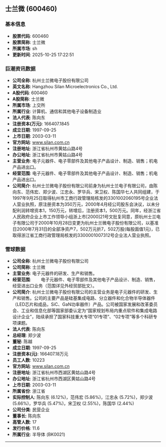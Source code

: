 ## 士兰微 (600460)

### 基本信息

- **股票代码**: 600460
- **股票简称**: 士兰微
- **所属市场**: sh
- **更新时间**: 2025-10-25 17:22:51

### 巨潮资讯数据

- **公司全称**: 杭州士兰微电子股份有限公司
- **英文名称**: Hangzhou Silan Microelectronics Co., Ltd.
- **A股代码**: 600460
- **A股简称**: 士兰微
- **所属市场**: 上交所
- **所属行业**: 计算机、通信和其他电子设备制造业
- **法人代表**: 陈向东
- **注册资本(万元)**: 166407.1845
- **成立日期**: 1997-09-25
- **上市日期**: 2003-03-11
- **官方网站**: www.silan.com.cn
- **注册地址**: 浙江省杭州市黄姑山路4号
- **办公地址**: 浙江省杭州市黄姑山路4号
- **主营业务**: 电子元器件、电子零部件及其他电子产品设计、制造、销售；机电产品进出口。
- **经营范围**: 电子元器件、电子零部件及其他电子产品设计、制造、销售；机电产品进出口。
- **公司简介**: 杭州士兰微电子股份有限公司前身为杭州士兰电子有限公司，由陈向东、范伟宏、郑少波、江忠永、罗华兵、宋卫权、陈国华七人共同组建，于1997年9月25日取得杭州市工商行政管理局核发的3301002060195号企业法人营业执照，原注册资本为350万元，2000年4月经公司股东会决议，以未分配利润转增资本1，150万元，转增后，注册资本1，500万元。同年，经浙江省人民政府企业上市工作领导小组浙上市[2000]21号文批复同意，原杭州士兰电子有限公司于2000年10月28日变更为杭州士兰微电子股份有限公司，以基准日2000年7月31日的全部净资产7，502万元折7，502万股(每股面值1元)，已取得浙江省工商行政管理局核发的3300001007312号企业法人营业执照。

### 雪球数据

- **公司全称**: 杭州士兰微电子股份有限公司
- **公司简称**: 士兰微
- **主营业务**: 电子元器件的研发、生产和销售。
- **经营范围**: 　　电子元器件、电子零部件及其他电子产品设计、制造、销售，经营进出口业务（范围详见外经贸部批文）。
- **公司简介**: 杭州士兰微电子股份有限公司的主营业务是电子元器件的研发、生产和销售。公司的主要产品是硅基集成电路、分立器件和化合物半导体器件（LED芯片和成品，SiC、GaN功率器件）产品。公司被国家发展和改革委员会、工业和信息化部等国家部委认定为“国家规划布局内重点软件和集成电路设计企业”，陆续承担了国家科技重大专项“01专项”、“02专项”等多个科研专项课题。
- **法人代表**: 陈向东
- **总经理**: 郑少波
- **董秘**: 陈越
- **成立日期**: 1997-09-25
- **注册资本(元)**: 166407.18万元
- **员工人数**: 10223
- **官方网站**: www.silan.com.cn
- **注册地址**: 浙江省杭州市西湖区黄姑山路4号
- **办公地址**: 浙江省杭州市西湖区黄姑山路4号
- **上市日期**: 2003-03-11
- **所属省份**: 浙江省
- **实际控制人**: 陈向东 (6.12%)，范伟宏 (5.86%)，江忠永 (5.72%)，郑少波 (5.66%)，罗华兵 (5.47%)，宋卫权 (2.55%)，陈国华 (2.44%)
- **公司分类**: 民营企业
- **董事长**: 陈向东
- **高管人数**: 17
- **发行价格**: 11.6
- **所属行业**: 半导体 (BK0021)

---